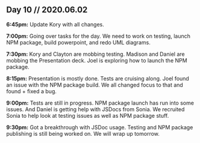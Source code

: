 ## Day 10 // 2020.06.02

**6:45pm:** Update Kory with all changes.

 **7:00pm:** Going over tasks for the day. We need to work on testing, launch NPM package, build powerpoint, and redo UML diagrams.

**7:30pm:** Kory and Clayton are mobbing testing. Madison and Daniel are mobbing the Presentation deck. Joel is exploring how to launch the NPM package.

**8:15pm:** Presentation is mostly done. Tests are cruising along. Joel found an issue with the NPM package build. We all changed focus to that and found + fixed a bug. 

**9:00pm:** Tests are still in progress. NPM package launch has run into some issues. And Daniel is getting help with JSDocs from Sonia. We recruited Sonia to help look at testing issues as well as NPM package stuff. 

**9:30pm:** Got a breakthrough with JSDoc usage. Testing and NPM package publishing is still being worked on. We will wrap up tomorrow. 
